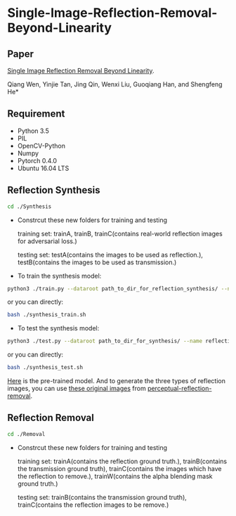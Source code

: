# Single-Image-Reflection-Removal-Beyond-Linearity
## Paper
[Single Image Reflection Removal Beyond Linearity](http://openaccess.thecvf.com/content_CVPR_2019/papers/Wen_Single_Image_Reflection_Removal_Beyond_Linearity_CVPR_2019_paper.pdf).

Qiang Wen, Yinjie Tan, Jing Qin, Wenxi Liu, Guoqiang Han, and Shengfeng He*
## Requirement
- Python 3.5
- PIL
- OpenCV-Python
- Numpy
- Pytorch 0.4.0
- Ubuntu 16.04 LTS
## Reflection Synthesis
``` bash
cd ./Synthesis
```
* Constrcut these new folders for training and testing

  training set: trainA, trainB, trainC(contains real-world reflection images for adversarial loss.)
  
  testing set: testA(contains the images to be used as reflection.), testB(contains the images to be used as transmission.)
* To train the synthesis model:
``` bash
python3 ./train.py --dataroot path_to_dir_for_reflection_synthesis/ --name reflection_synthesis --gpu_ids 0 --save_epoch_freq 1 --batchSize 10
```
or you can directly:
``` bash 
bash ./synthesis_train.sh
```
* To test the synthesis model:
``` bash
python3 ./test.py --dataroot path_to_dir_for_synthesis/ --name reflection_synthesis --gpu_ids 0 --which_epoch 130 --how_many 1
```
or you can directly:
``` bash 
bash ./synthesis_test.sh
```
[Here](https://www.baidu.com/) is the pre-trained model. And to generate the three types of reflection images, you can use [these original images](https://www.baidu.com/) from [perceptual-reflection-removal](https://github.com/ceciliavision/perceptual-reflection-removal).
## Reflection Removal
``` bash
cd ./Removal
```
* Constrcut these new folders for training and testing

  training set: trainA(contains the reflection ground truth.), trainB(contains the transmission ground truth), trainC(contains the images which have the reflection to remove.), trainW(contains the alpha blending mask ground truth.)
  
  testing set: trainB(contains the transmission ground truth), trainC(contains the reflection images to be remove.)
